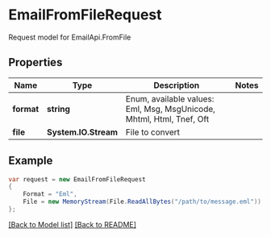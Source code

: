 
# EmailFromFileRequest

Request model for EmailApi.FromFile

## Properties

Name | Type | Description  | Notes
------------- | ------------- | ------------- | -------------
**format** |**string**| Enum, available values: Eml, Msg, MsgUnicode, Mhtml, Html, Tnef, Oft |
**file** |**System.IO.Stream**|File to convert |

## Example
```csharp
var request = new EmailFromFileRequest
{ 
    Format = "Eml",
    File = new MemoryStream(File.ReadAllBytes("/path/to/message.eml"))
};
```

[[Back to Model list]](Models.md) [[Back to README]](README.md)
